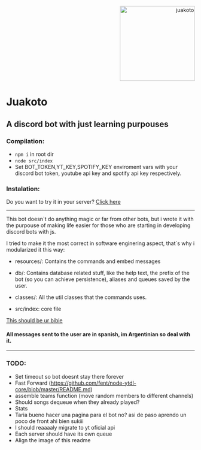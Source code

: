 <p align="right">
  <a href="https://github.com/jramosss">
    <img
      alt="juakoto"
      src="https://i.imgur.com/wpSY9E5.png"
      width="200"
    />
  </a>
</p>

# Juakoto

## A discord bot with just learning purpouses

### **Compilation:**
* `npm i` in root dir
* `node src/index`
* Set BOT_TOKEN,YT_KEY,SPOTIFY_KEY enviroment vars with your discord bot token, youtube api key and spotify api key respectively.

### **Instalation:**
Do you want to try it in your server? [Click here](https://discord.com/oauth2/authorize?client_id=741796245751726133&scope=bot&permissions=1597205592)  

---
This bot doesn`t do anything magic or far from other bots, but i wrote it with the purpouse of making life easier
for those who are starting in developing discord bots with js.

I tried to make it the most correct in software enginering aspect, that`s why i modularized it this way:  

* resources/: Contains the commands and embed messages
* db/: Contains database related stuff, like the help text, the
  prefix of the bot (so you can achieve persistence), aliases and queues saved by the user.

* classes/: All the util classes that the commands uses.

* src/index: core file

[This should be ur bible](https://discordjs.guide/)

#### All messages sent to the user are in spanish, im Argentinian so deal with it.
---


### TODO:

* Set timeout so bot doesnt stay there forever
* Fast Forward (https://github.com/fent/node-ytdl-core/blob/master/README.md)
* assemble teams function (move random members to different channels)
* Should songs dequeue when they already played?
* Stats
* Taria bueno hacer una pagina para el bot no? asi de paso aprendo un poco de front ahi bien sukiii
* I should reaaaaly migrate to yt oficial api 
* Each server should have its own queue
* Align the image of this readme 